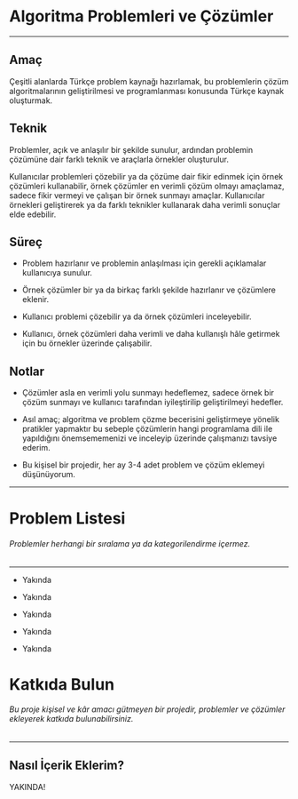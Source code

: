 # Algoritma Problemleri ve Çözümler

---







## Amaç

Çeşitli alanlarda Türkçe problem kaynağı hazırlamak, bu problemlerin çözüm algoritmalarının geliştirilmesi ve programlanması konusunda Türkçe kaynak oluşturmak.



## Teknik

Problemler, açık ve anlaşılır bir şekilde sunulur, ardından problemin çözümüne dair farklı teknik ve araçlarla örnekler oluşturulur.

Kullanıcılar problemleri çözebilir ya da çözüme dair fikir edinmek için örnek çözümleri kullanabilir, örnek çözümler en verimli çözüm olmayı amaçlamaz, sadece fikir vermeyi ve çalışan bir örnek sunmayı amaçlar. Kullanıcılar örnekleri geliştirerek ya da farklı teknikler kullanarak daha verimli sonuçlar elde edebilir.



## Süreç

- Problem hazırlanır ve problemin anlaşılması için gerekli açıklamalar kullanıcıya sunulur.

- Örnek çözümler bir ya da birkaç farklı şekilde hazırlanır ve çözümlere eklenir.

- Kullanıcı problemi çözebilir ya da örnek çözümleri inceleyebilir.

- Kullanıcı, örnek çözümleri daha verimli ve daha kullanışlı hâle getirmek için bu örnekler üzerinde çalışabilir.



## Notlar

- Çözümler asla en verimli yolu sunmayı hedeflemez, sadece örnek bir çözüm sunmayı ve kullanıcı tarafından iyileştirilip geliştirilmeyi hedefler.

- Asıl amaç; algoritma ve problem çözme becerisini geliştirmeye yönelik pratikler yapmaktır bu sebeple çözümlerin hangi programlama dili ile yapıldığını önemsememenizi ve inceleyip üzerinde çalışmanızı tavsiye ederim.

- Bu kişisel bir projedir, her ay 3-4 adet problem ve çözüm eklemeyi düşünüyorum.

---



# Problem Listesi

###### Problemler herhangi bir sıralama ya da kategorilendirme içermez.

---

- Yakında

- Yakında

- Yakında

- Yakında

- Yakında







# Katkıda Bulun

###### Bu proje kişisel ve kâr amacı gütmeyen bir projedir, problemler ve çözümler ekleyerek katkıda bulunabilirsiniz.

---

## Nasıl İçerik Eklerim?

YAKINDA!
